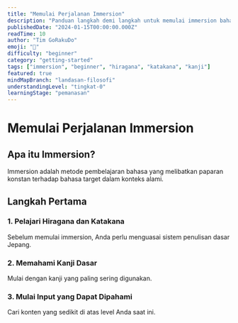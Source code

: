 ```yaml
---
title: "Memulai Perjalanan Immersion"
description: "Panduan langkah demi langkah untuk memulai immersion bahasa Jepang dari nol."
publishedDate: "2024-01-15T00:00:00.000Z"
readTime: 10
author: "Tim GoRakuDo"
emoji: "🚀"
difficulty: "beginner"
category: "getting-started"
tags: ["immersion", "beginner", "hiragana", "katakana", "kanji"]
featured: true
mindMapBranch: "landasan-filosofi"
understandingLevel: "tingkat-0"
learningStage: "pemanasan"
---
```


# Memulai Perjalanan Immersion

## Apa itu Immersion?

Immersion adalah metode pembelajaran bahasa yang melibatkan paparan konstan terhadap bahasa target dalam konteks alami.

## Langkah Pertama

### 1. Pelajari Hiragana dan Katakana

Sebelum memulai immersion, Anda perlu menguasai sistem penulisan dasar Jepang.

### 2. Memahami Kanji Dasar

Mulai dengan kanji yang paling sering digunakan.

### 3. Mulai Input yang Dapat Dipahami

Cari konten yang sedikit di atas level Anda saat ini.